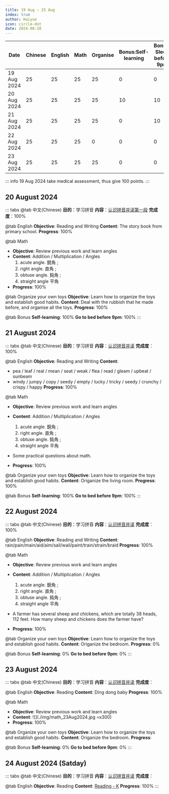```yaml
---
title: 19 Aug ~ 25 Aug
index: true
author: Haiyue
icon: circle-dot
date: 2024-08-20
---
```


| Date | Chinese | English | Math | Organise | Bonus:Self-learning | Bonus: Sleep before 9pm | Total |
| -- | -- | -- | -- | -- | -- | -- | -- |
|19 Aug 2024 | 25 | 25 | 25 | 25 | 0 | 0 | 100 |
|20 Aug 2024 | 25 | 25 | 25 | 25 | 10 | 10 | 120 |
|21 Aug 2024 | 25 | 25 | 25 | 25 | 0 | 10 | 110 |
|22 Aug 2024 | 25 | 25 | 25 | 0 | 0 | 0 | 75 |
|23 Aug 2024 | 25 | 25 | 25 | 25 | 0 | 0 | 100 |

::: info
19 Aug 2024 take medical assessment, thus give 100 points.
:::

## 20 August 2024

::: tabs
@tab 中文(Chinese)
**目的**：学习拼音
**内容**：[认识拼音并读第一段](/chinese/story/WoodenMonkey.html)
**完成度**：100%

@tab English
**Objective**: Reading and Writing
**Content**: The story book from primary school.
**Progress**: 100%

@tab Math
* **Objective**: Review previous work and learn angles
* **Content**: Addition / Multiplication / Angles 
    1. acute angle. 銳角 ; 
    2. right angle. 直角 ; 
    3. obtuse angle. 鈍角 ; 
    4. straight angle 平角
* **Progress**: 100%

@tab Organize your own toys
**Objective**: Learn how to organize the toys and establish good habits.
**Content**: Deal with the rubbish that he made before, and organise all the toys.
**Progress**: 100%

@tab Bonus
**Self-learning**: 100%
**Go to bed before 9pm**: 100%
:::


## 21 August 2024
::: tabs
@tab 中文(Chinese)
**目的**：学习拼音
**内容**：[认识拼音并读](/chinese/idiom/2024-01-18_不劳而获.html)
**完成度**：100%

@tab English
**Objective**: Reading and Writing
**Content**: 
* pea / leaf / real / mean / seat / weak / flea / read / gleam / upbeat / sunbeam 
* windy / jumpy / copy / seedy / empty / lucky / tricky / seedy / crunchy / crispy / happy
**Progress**: 100%

@tab Math
* **Objective**: Review previous work and learn angles
* **Content**: Addition / Multiplication / Angles 
    1. acute angle. 銳角 ; 
    2. right angle. 直角 ; 
    3. obtuse angle. 鈍角 ; 
    4. straight angle 平角

* Some practical questions about math.

* **Progress**: 100%

@tab Organize your own toys
**Objective**: Learn how to organize the toys and establish good habits.
**Content**: Origanize the living room.
**Progress**: 100%

@tab Bonus
**Self-learning**: 100%
**Go to bed before 9pm**: 100%
:::


## 22 August 2024
::: tabs
@tab 中文(Chinese)
**目的**：学习拼音
**内容**：[认识拼音并读](/chinese/idiom/2024-01-18_不劳而获.html)
**完成度**：100%

@tab English
**Objective**: Reading and Writing
**Content**: 
rain/pain/main/aid/aim/sail/wail/paint/train/strain/braid
**Progress**: 100%

@tab Math
* **Objective**: Review previous work and learn angles
* **Content**: Addition / Multiplication / Angles 
    1. acute angle. 銳角 ; 
    2. right angle. 直角 ; 
    3. obtuse angle. 鈍角 ; 
    4. straight angle 平角

* A farmer has several sheep and chickens, which are totally 38 heads, 112 feet. How many sheep and chickens does the farmer have?

* **Progress**: 100%

@tab Organize your own toys
**Objective**: Learn how to organize the toys and establish good habits.
**Content**: Origanize the bedroom.
**Progress**: 0%

@tab Bonus
**Self-learning**: 0%
**Go to bed before 9pm**: 0%
:::

## 23 August 2024
::: tabs
@tab 中文(Chinese)
**目的**：学习拼音
**内容**：[认识拼音并读](/chinese/idiom/2024-01-21_当机立断.html)
**完成度**：

@tab English
**Objective**: Reading
**Content**: Ding dong baby
**Progress**: 100%

@tab Math
* **Objective**: Review previous work and learn angles
* **Content**: 
![](./img/math_23Aug2024.jpg =x300)
* **Progress**: 100%

@tab Organize your own toys
**Objective**: Learn how to organize the toys and establish good habits.
**Content**: Origanize the bedroom.
**Progress**: 

@tab Bonus
**Self-learning**: 0%
**Go to bed before 9pm**: 0%
:::


## 24 August 2024 (Satday)
::: tabs
@tab 中文(Chinese)
**目的**：学习拼音
**内容**：[认识拼音并读](/chinese/idiom/2024-01-20_不可救药.html)
**完成度**：

@tab English
**Objective**: Reading
**Content**: [Reading - K](/english/reading/K/03.Animals.html)
**Progress**: 100%
:::